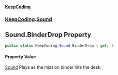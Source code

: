 #### [KeepCoding](index.md 'index')
### [KeepCoding](KeepCoding.md 'KeepCoding').[Sound](KeepCoding_Sound.md 'KeepCoding.Sound')
## Sound.BinderDrop Property
```csharp
public static KeepCoding.Sound BinderDrop { get; }
```
#### Property Value
[Sound](KeepCoding_Sound.md 'KeepCoding.Sound')
Plays as the mission binder hits the desk.  
